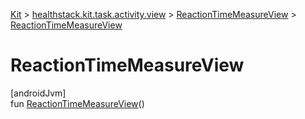 
[Kit](../../../kit.html) > [healthstack.kit.task.activity.view](../index.html) > [ReactionTimeMeasureView](index.html) > [ReactionTimeMeasureView](-reaction-time-measure-view.html)



# ReactionTimeMeasureView



[androidJvm]\
fun [ReactionTimeMeasureView](-reaction-time-measure-view.html)()




